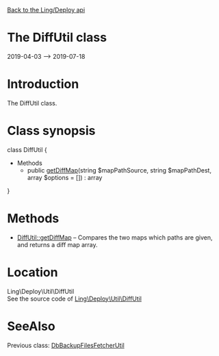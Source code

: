 [Back to the Ling/Deploy api](https://github.com/lingtalfi/Deploy/blob/master/doc/api/Ling/Deploy.md)



The DiffUtil class
================
2019-04-03 --> 2019-07-18






Introduction
============

The DiffUtil class.



Class synopsis
==============


class <span class="pl-k">DiffUtil</span>  {

- Methods
    - public [getDiffMap](https://github.com/lingtalfi/Deploy/blob/master/doc/api/Ling/Deploy/Util/DiffUtil/getDiffMap.md)(string $mapPathSource, string $mapPathDest, array $options = []) : array

}






Methods
==============

- [DiffUtil::getDiffMap](https://github.com/lingtalfi/Deploy/blob/master/doc/api/Ling/Deploy/Util/DiffUtil/getDiffMap.md) &ndash; Compares the two maps which paths are given, and returns a diff map array.





Location
=============
Ling\Deploy\Util\DiffUtil<br>
See the source code of [Ling\Deploy\Util\DiffUtil](https://github.com/lingtalfi/Deploy/blob/master/Util/DiffUtil.php)



SeeAlso
==============
Previous class: [DbBackupFilesFetcherUtil](https://github.com/lingtalfi/Deploy/blob/master/doc/api/Ling/Deploy/Util/DbBackupFilesFetcherUtil.md)<br>
